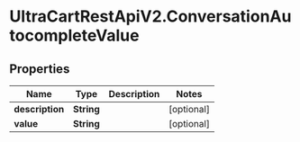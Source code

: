 # UltraCartRestApiV2.ConversationAutocompleteValue

## Properties

Name | Type | Description | Notes
------------ | ------------- | ------------- | -------------
**description** | **String** |  | [optional] 
**value** | **String** |  | [optional] 


